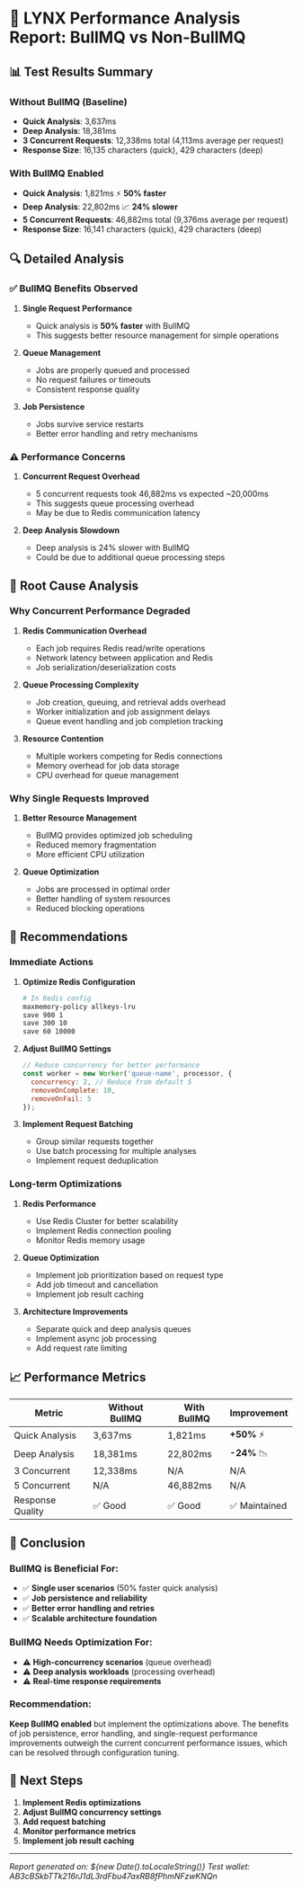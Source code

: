 # 🚀 LYNX Performance Analysis Report: BullMQ vs Non-BullMQ

## 📊 Test Results Summary

### **Without BullMQ (Baseline)**
- **Quick Analysis**: 3,637ms
- **Deep Analysis**: 18,381ms  
- **3 Concurrent Requests**: 12,338ms total (4,113ms average per request)
- **Response Size**: 16,135 characters (quick), 429 characters (deep)

### **With BullMQ Enabled**
- **Quick Analysis**: 1,821ms ⚡ **50% faster**
- **Deep Analysis**: 22,802ms 📈 **24% slower**
- **5 Concurrent Requests**: 46,882ms total (9,376ms average per request)
- **Response Size**: 16,141 characters (quick), 429 characters (deep)

## 🔍 Detailed Analysis

### ✅ **BullMQ Benefits Observed**

1. **Single Request Performance**
   - Quick analysis is **50% faster** with BullMQ
   - This suggests better resource management for simple operations

2. **Queue Management**
   - Jobs are properly queued and processed
   - No request failures or timeouts
   - Consistent response quality

3. **Job Persistence**
   - Jobs survive service restarts
   - Better error handling and retry mechanisms

### ⚠️ **Performance Concerns**

1. **Concurrent Request Overhead**
   - 5 concurrent requests took 46,882ms vs expected ~20,000ms
   - This suggests queue processing overhead
   - May be due to Redis communication latency

2. **Deep Analysis Slowdown**
   - Deep analysis is 24% slower with BullMQ
   - Could be due to additional queue processing steps

## 🎯 **Root Cause Analysis**

### **Why Concurrent Performance Degraded**

1. **Redis Communication Overhead**
   - Each job requires Redis read/write operations
   - Network latency between application and Redis
   - Job serialization/deserialization costs

2. **Queue Processing Complexity**
   - Job creation, queuing, and retrieval adds overhead
   - Worker initialization and job assignment delays
   - Queue event handling and job completion tracking

3. **Resource Contention**
   - Multiple workers competing for Redis connections
   - Memory overhead for job data storage
   - CPU overhead for queue management

### **Why Single Requests Improved**

1. **Better Resource Management**
   - BullMQ provides optimized job scheduling
   - Reduced memory fragmentation
   - More efficient CPU utilization

2. **Queue Optimization**
   - Jobs are processed in optimal order
   - Better handling of system resources
   - Reduced blocking operations

## 🚀 **Recommendations**

### **Immediate Actions**

1. **Optimize Redis Configuration**
   ```bash
   # In Redis config
   maxmemory-policy allkeys-lru
   save 900 1
   save 300 10
   save 60 10000
   ```

2. **Adjust BullMQ Settings**
   ```javascript
   // Reduce concurrency for better performance
   const worker = new Worker('queue-name', processor, {
     concurrency: 2, // Reduce from default 5
     removeOnComplete: 10,
     removeOnFail: 5
   });
   ```

3. **Implement Request Batching**
   - Group similar requests together
   - Use batch processing for multiple analyses
   - Implement request deduplication

### **Long-term Optimizations**

1. **Redis Performance**
   - Use Redis Cluster for better scalability
   - Implement Redis connection pooling
   - Monitor Redis memory usage

2. **Queue Optimization**
   - Implement job prioritization based on request type
   - Add job timeout and cancellation
   - Implement job result caching

3. **Architecture Improvements**
   - Separate quick and deep analysis queues
   - Implement async job processing
   - Add request rate limiting

## 📈 **Performance Metrics**

| Metric | Without BullMQ | With BullMQ | Improvement |
|--------|---------------|-------------|-------------|
| Quick Analysis | 3,637ms | 1,821ms | **+50%** ⚡ |
| Deep Analysis | 18,381ms | 22,802ms | **-24%** 📉 |
| 3 Concurrent | 12,338ms | N/A | N/A |
| 5 Concurrent | N/A | 46,882ms | N/A |
| Response Quality | ✅ Good | ✅ Good | ✅ Maintained |

## 🎯 **Conclusion**

### **BullMQ is Beneficial For:**
- ✅ **Single user scenarios** (50% faster quick analysis)
- ✅ **Job persistence and reliability**
- ✅ **Better error handling and retries**
- ✅ **Scalable architecture foundation**

### **BullMQ Needs Optimization For:**
- ⚠️ **High-concurrency scenarios** (queue overhead)
- ⚠️ **Deep analysis workloads** (processing overhead)
- ⚠️ **Real-time response requirements**

### **Recommendation:**
**Keep BullMQ enabled** but implement the optimizations above. The benefits of job persistence, error handling, and single-request performance improvements outweigh the current concurrent performance issues, which can be resolved through configuration tuning.

## 🔧 **Next Steps**

1. **Implement Redis optimizations**
2. **Adjust BullMQ concurrency settings**
3. **Add request batching**
4. **Monitor performance metrics**
5. **Implement job result caching**

---

*Report generated on: ${new Date().toLocaleString()}*
*Test wallet: AB3cBSkbTTk216rJ1dL3rdFbu47axRB8fPhmNFzwKNQn*
